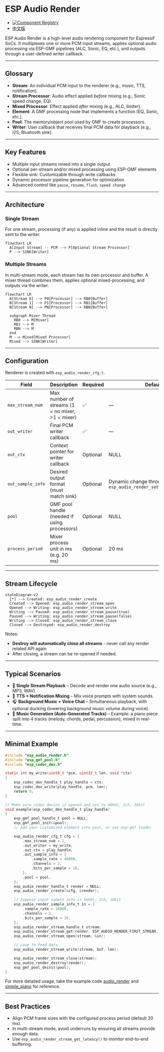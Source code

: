 # ESP Audio Render

- [![Component Registry](https://components.espressif.com/components/espressif/esp_audio_render/badge.svg)](https://components.espressif.com/components/espressif/esp_audio_render)
- [中文版](./README_CN.md)

ESP Audio Render is a high-level audio rendering component for Espressif SoCs.
It multiplexes one or more PCM input streams, applies optional audio processing via ESP-GMF pipelines (ALC, Sonic, EQ, etc.), and outputs through a user-defined writer callback.

---

## Glossary
- **Stream**: An individual PCM input to the renderer (e.g., music, TTS, notification).
- **Stream Processor**: Audio effect applied *before* mixing (e.g., Sonic speed change, EQ).
- **Mixed Processor**: Effect applied *after* mixing (e.g., ALC, limiter).
- **Element**: A GMF processing node that implements a function (EQ, Sonic, etc.).
- **Pool**: The memory/object pool used by GMF to create processors.
- **Writer**: User callback that receives final PCM data for playback (e.g., I2S, Bluetooth sink).

---

## Key Features
- Multiple input streams mixed into a single output
- Optional per-stream and/or mixed processing using ESP-GMF elements
- Flexible sink: Customizable through write callbacks
- Dynamic processor pipeline generation for optimization
- Advanced control like `pause`, `resume`, `flush`, `speed change`

---

## Architecture
### Single Stream
For one stream, processing (if any) is applied inline and the result is directly sent to the writer.
```mermaid
flowchart LR
  A[Input Stream] -- PCM --> P[Optional Stream Processor]
  P --> SINK[Writer]
```

### Multiple Streams
In multi-stream mode, each stream has its own processor and buffer.
A mixer thread combines them, applies optional mixed-processing, and outputs via the writer.
```mermaid
flowchart LR
  A[Stream 0] --> P0[Processor] --> RB0[Buffer]
  B[Stream 1] --> P1[Processor] --> RB1[Buffer]
  N[Stream N] --> PN[Processor] --> RBN[Buffer]

  subgraph Mixer Thread
    RB0 --> M[Mixer]
    RB1 --> M
    RBN --> M
  end
  M --> Mixed[Mixed Processor]
  Mixed --> SINK[Writer]
```

---

## Configuration
Renderer is created with `esp_audio_render_cfg_t`.

| Field              | Description                                     | Required | Default |
|--------------------|-------------------------------------------------|----------|---------|
| `max_stream_num`   | Max number of streams (1 = no mixer, >1 = mixer)| ✅       | —       |
| `out_writer`       | Final PCM writer callback                       | ✅       | —       |
| `out_ctx`          | Context pointer for writer callback             | Optional | NULL    |
| `out_sample_info`  | Desired output format (must match sink)         | Optional | Dynamic change through `esp_audio_render_set_out_sample_info` |
| `pool`             | GMF pool handle (needed if using processors)    | Optional | NULL    |
| `process_period`   | Mixer process unit in ms (e.g. 20 ms)           | Optional | 20 ms   |

---

## Stream Lifecycle
```mermaid
stateDiagram-v2
  [*] --> Created: esp_audio_render_create
  Created --> Opened: esp_audio_render_stream_open
  Opened --> Writing: esp_audio_render_stream_write
  Writing --> Paused: esp_audio_render_stream_pause(true)
  Paused --> Writing: esp_audio_render_stream_pause(false)
  Writing --> Closed: esp_audio_render_stream_close
  Closed --> Destroyed: esp_audio_render_destroy
```

Notes:
- **Destroy will automatically close all streams** - never call any render related API again
- After closing, a stream can be re-opened if needed.

---

## Typical Scenarios
- 🎵 **Single Stream Playback** – Decode and render one audio source (e.g., MP3, WAV).
- 📱 **TTS + Notification Mixing** – Mix voice prompts with system sounds.
- 🎧 **Background Music + Voice Chat** – Simultaneous playback, with optional ducking (lowering background music volume during voice).
- 🎹 **Music Generation (Auto-Generated Tracks)** – Example: a piano piece split into 4 tracks (melody, chords, pedal, percussion), mixed in real-time.

---

## Minimal Example
```c
#include "esp_audio_render.h"
#include "esp_gmf_pool.h"
#include "esp_codec_dev.h"

static int my_write(uint8_t *pcm, uint32_t len, void *ctx)
{
    esp_codec_dev_handle_t play_handle = ctx;
    esp_codec_dev_write(play_handle, pcm, len);
    return 0;
}

// Make sure codec device is opened and set to 48kHz, 2ch, 16bit
void example(esp_codec_dev_handle_t play_handle)
{
    esp_gmf_pool_handle_t pool = NULL;
    esp_gmf_pool_init(&pool);
    // Add your customized element into pool, or use esp-gmf loader

    esp_audio_render_cfg_t cfg = {
        .max_stream_num = 1,
        .out_writer = my_write,
        .out_ctx = play_handle,
        .out_sample_info = {
            .sample_rate = 48000,
            .channels = 2,
            .bits_per_sample = 16,
        },
        .pool = pool,
    };
    esp_audio_render_handle_t render = NULL;
    esp_audio_render_create(&cfg, &render);

    // Suppose input sample info is 16kHz, 2ch, 16bit
    esp_audio_render_sample_info_t in = {
        .sample_rate = 16000,
        .channels = 2,
        .bits_per_sample = 16,
    };
    esp_audio_render_stream_handle_t stream;
    esp_audio_render_stream_get(render, ESP_AUDIO_RENDER_FIRST_STREAM, &stream);
    esp_audio_render_stream_open(stream, &in);

    // Loop to feed data
    esp_audio_render_stream_write(stream, buf, len);

    esp_audio_render_stream_close(stream);
    esp_audio_render_destroy(render);
    esp_gmf_pool_deinit(pool);
}
```
For more detailed usage, take the example code [audio_render](examples/audio_render/) and [simple_piano](examples/simple_piano/) for reference.

---

## Best Practices
- Align PCM frame sizes with the configured process period (default 20 ms).
- In multi-stream mode, avoid underruns by ensuring all streams provide enough data.
- Use `esp_audio_render_stream_get_latency()` to monitor end-to-end buffering.
